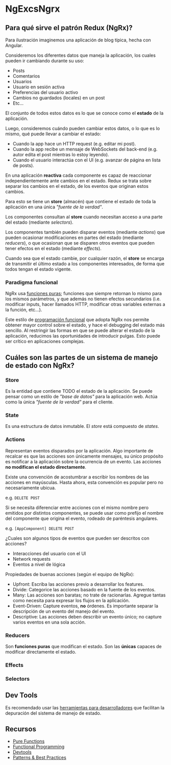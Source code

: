 # NgExcsNgrx

## Para qué sirve el patrón Redux (NgRx)?

Para ilustración imaginemos una aplicación de blog típica, hecha con Angular.

Consideremos los diferentes datos que maneja la aplicación, los cuales pueden ir cambiando durante su uso:
* Posts
* Comentarios
* Usuarios
* Usuario en sesión activa
* Preferencias del usuario activo
* Cambios no guardados (locales) en un post
* Etc...

El conjunto de todos estos datos es lo que se conoce como el **estado** de la aplicación.

Luego, consideremos cuándo pueden cambiar estos datos, o lo que es lo mismo, qué puede llevar a cambiar el estado:
* Cuando la app hace un HTTP request (e.g. editar mi post).
* Cuando la app recibe un mensaje de WebSockets del back-end (e.g. autor edita el post mientras lo estoy leyendo).
* Cuando el usuario interactúa con el UI (e.g. avanzar de página en lista de posts).

En una aplicación **reactiva** cada componente es capaz de reaccionar independientemente ante cambios en el estado. Redux se trata sobre separar los cambios en el estado, de los eventos que originan estos cambios.

Para esto se tiene un **store** (almacén) que contiene el estado de toda la aplicación en una única *"fuente de la verdad"*.

Los componentes consultan al **store** cuando necesitan acceso a una parte del estado (mediante *selectors*).

Los componentes también pueden disparar eventos (mediante *actions*) que pueden ocasionar modificaciones en partes del estado (mediante *reducers*), o que ocasionan que se disparen otros eventos que pueden tener efectos en el estado (mediante *effects*). 

Cuando sea que el estado cambie, por cualquier razón, el **store** se encarga de transmitir el último estado a los componentes interesados, de forma que todos tengan el estado vigente.

### Paradigma funcional

NgRx usa [funciones puras](https://medium.freecodecamp.org/what-is-a-pure-function-in-javascript-acb887375dfe); funciones que siempre retornan lo mismo para los mismos parámetros, y que además no tienen efectos secundarios (i.e. modificar inputs, hacer llamados HTTP, modificar otras variables externas a la función, etc...).

Este estilo de [programación funcional](https://medium.freecodecamp.org/an-introduction-to-the-basic-principles-of-functional-programming-a2c2a15c84) que adopta NgRx nos permite obtener mayor control sobre el estado, y hace el debugging del estado más sencillo. Al restringir las formas en que se puede alterar el estado de la aplicación, reducimos las oportunidades de introducir pulgas. Esto puede ser crítico en aplicaciones complejas.

## Cuáles son las partes de un sistema de manejo de estado con NgRx?

### Store
Es la entidad que contiene TODO el estado de la aplicación. Se puede pensar como un estilo de *"base de datos"* para la aplicación web. Actúa como la única *"fuente de la verdad"* para el cliente.  

### State
Es una estructura de datos inmutable. El *store* está compuesto de *states*.

### Actions
Representan eventos disparados por la aplicación. Algo importante de recalcar es que las acciones son únicamente mensajes, su único propósito es notificar a la aplicación sobre la ocurrencia de un evento. Las acciones **no modifican el estado directamente**.

Existe una convención de acostumbrar a escribir los nombres de las acciones en mayúsculas. Hasta ahora, esta convención es popular pero no necesariamente ubicua.

e.g. `DELETE POST`

Si se necesita diferenciar entre acciones con el mismo nombre pero emitidos por distintos componentes, se puede usar como prefijo el nombre del componente que origina el evento, rodeado de paréntesis angulares.

e.g. `[AppComponent] DELETE POST`

¿Cuales son algunos tipos de eventos que pueden ser descritos con acciones?
* Interacciones del usuario con el UI
* Network requests
* Eventos a nivel de lógica

Propiedades de buenas acciones (según el equipo de NgRx):
* Upfront: Escriba las acciones previo a desarrollar los features.
* Divide: Categorice las acciones basado en la fuente de los eventos.
* Many: Las acciones son baratas; no trate de racionarlas. Agregue tantas como necesita para expresar los flujos en la aplicación.
* Event-Driven: Capture eventos, **no** órdenes. Es importante separar la descripción de un evento del manejo del evento.
* Descriptive: Las acciones deben describir un evento único; no capture varios eventos en una sola acción.

### Reducers
Son **funciones puras** que modifican el estado. Son las **únicas** capaces de modificar directamente el estado.

### Effects

### Selectors

## Dev Tools
Es recomendado usar las [herramientas para desarrolladores](https://ngrx.io/guide/store-devtools) que facilitan la depuración del sistema de manejo de estado.

## Recursos

* [Pure Functions](https://medium.freecodecamp.org/what-is-a-pure-function-in-javascript-acb887375dfe)
* [Functional Programming](https://medium.freecodecamp.org/an-introduction-to-the-basic-principles-of-functional-programming-a2c2a15c84)
* [Devtools](https://ngrx.io/guide/store-devtools)
* [Patterns & Best Practices](https://www.youtube.com/watch?v=EerD9dTaqMM&t=602s)
